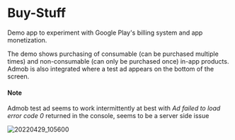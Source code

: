 # Buy-Stuff
Demo app to experiment with Google Play's billing system and app monetization.

The demo shows purchasing of consumable (can be purchased multiple times) and non-consumable (can only be purchased once) in-app products. Admob is also integrated where a test ad appears on the bottom of the screen.

#### Note 
Admob test ad seems to work intermittently at best with *Ad failed to load error code 0* returned in the console, seems to be a server side issue

![20220429_105600](https://user-images.githubusercontent.com/9675246/165923789-db01d642-5aa3-4e1d-a51c-94397c961195.gif)
